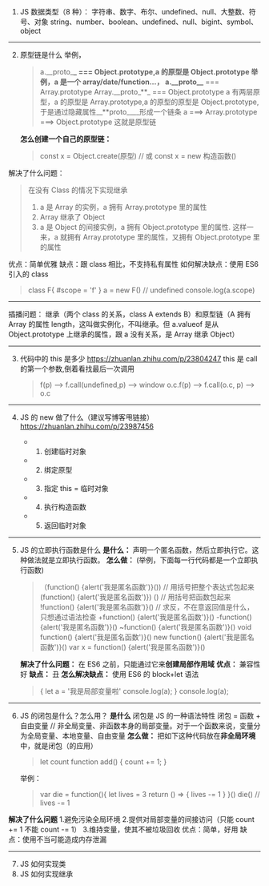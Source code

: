 1. JS 数据类型（8 种）：
   字符串、数字、布尔、undefined、null、大整数、符号、对象
   string、number、boolean、undefined、null、bigint、symbol、object

---

2. 原型链是什么
   举例，

   > a.\_\_proto\_**\_ === Object.prototype,a 的原型是 Object.prototype
   > 举例，a 是一个 array/date/function...，
   > a.\_\_proto\_\_** === Array.prototype
   > Array.\_\_proto\_**\_ === Object.prototype
   > a 有两层原型，a 的原型是 Array.prototype,a 的原型的原型是 Object.prototype,
   > 于是通过隐藏属性\_\_**proto\_\_\_\_形成一个链条
   > a ===> Array.prototype ===> Object.prototype
   > 这就是原型链

   **怎么创建一个自己的原型链：**

   > const x = Object.create(原型)
   > // 或
   > const x = new 构造函数()

解决了什么问题：

> 在没有 Class 的情况下实现继承
>
> 1.  a 是 Array 的实例，a 拥有 Array.prototype 里的属性
> 2.  Array 继承了 Object
> 3.  a 是 Object 的间接实例，a 拥有 Object.prototype 里的属性.
>     这样一来，a 就拥有 Array.prototype 里的属性，又拥有 Object.prototype 里的属性

优点：简单优雅
缺点：跟 class 相比，不支持私有属性
如何解决缺点：使用 ES6 引入的 class

> class F{
> #scope = 'f'
> }
> a = new F()
> // undefined
> console.log(a.scope)

---

插播问题： 继承（两个 class 的关系，class A extends B）和原型链（A 拥有 Array 的属性 length，这叫做实例化，不叫继承。但 a.valueof 是从 Object.prototype 上继承的属性，跟 a 没有关系，是 Array 继承 Object）

---

3. 代码中的 this 是多少 https://zhuanlan.zhihu.com/p/23804247
   this 是 call 的第一个参数,倒着看找最后一次调用
   > f(p) --> f.call(undefined,p) --> window
   > o.c.f(p) --> f.call(o.c, p) --> o.c

---

4.  JS 的 new 做了什么（建议写博客甩链接）https://zhuanlan.zhihu.com/p/23987456

    - 1. 创建临时对象
    - 2. 绑定原型
    - 3. 指定 this = 临时对象
    - 4. 执行构造函数
    - 5. 返回临时对象

---

5. JS 的立即执行函数是什么
   **是什么：** 声明一个匿名函数，然后立即执行它。这种做法就是立即执行函数。
   **怎么做：** (举例，下面每一行代码都是一个立即执行函数)

   > （function() {alert('我是匿名函数')}()) // 用括号把整个表达式包起来
   > (function() {alert('我是匿名函数')}) () // 用括号把函数包起来
   > !function() {alert('我是匿名函数')}() // 求反，不在意返回值是什么，只想通过语法检查
   > +function() {alert('我是匿名函数')}()
   > -function() {alert('我是匿名函数')}()
   > ~function() {alert('我是匿名函数')}()
   > void function() {alert('我是匿名函数')}()
   > new function() {alert('我是匿名函数')}()
   > var x = function() {alert('我是匿名函数')}()

   **解决了什么问题：** 在 ES6 之前，只能通过它来**创建局部作用域**
   **优点：** 兼容性好
   **缺点：** 丑
   **怎么解决缺点：** 使用 ES6 的 block+let 语法

   > {
   > let a = '我是局部变量啦'
   > console.log(a);
   > }
   > console.log(a);

---

6. JS 的闭包是什么？怎么用？
   **是什么** 闭包是 JS 的一种语法特性
   闭包 = 函数 + 自由变量 // 非全局变量、非函数本身的局部变量。对于一个函数来说，变量分为全局变量、本地变量、自由变量
   **怎么做：**
   把如下这种代码放在**非全局环境** 中，就是闭包（的应用）

   > let count
   > function add() {
   > count += 1;
   > }

   举例：

   > var die = function(){
   > let lives = 3
   > return () => { lives -= 1 }
   > }()
   > die() // lives -= 1

**解决了什么问题** 1.避免污染全局环境 2.提供对局部变量的间接访问（只能 count += 1 不能 count -= 1） 3.维持变量，使其不被垃圾回收
优点：简单，好用
缺点：使用不当可能造成内存泄漏

---

7. JS 如何实现类
8. JS 如何实现继承
